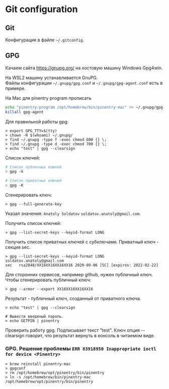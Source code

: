 # Git configuration

## Git

Конфигурация в файле `~/.gitconfig`.

## GPG

Качаем сайта https://gnupg.org/ на хостовую машину Windows Gpg4win.

На WSL2 машину устанавливается GnuPG.  
Файлы конфигурации `~/.gnupg/gpg.conf` и `~/.gnupg/gpg-agent.conf` есть в примере.

На Mac для pinentry program прописать

```bash
echo "pinentry-program /opt/homebrew/bin/pinentry-mac" >> ~/.gnupg/gpg-agent.conf 
killall gpg-agent
```

Для правильной работы gpg:

```shell
> export GPG_TTY=$(tty)
> chown -R $(whoami) ~/.gnupg/
> find ~/.gnupg -type f -exec chmod 600 {} \;
> find ~/.gnupg -type d -exec chmod 700 {} \;
> echo "test" | gpg --clearsign
```

Список ключей:

```bash
# Список публичных ключей
> gpg -k

# Список приватных ключей
> gpg -K
```

Сгенерировать ключ:

```shell
> gpg --full-generate-key
```

Указал значения: `Anatoly Soldatov` `soldatov.anatoly@gmail.com`.

Получить список ключей:

```shell
> gpg --list-secret-keys --keyid-format LONG
```

Получить список приватных ключей с субключами. Приватный ключ - секция sec.

```shell
> gpg --list-secret-keys --keyid-format LONG soldatov.anatoly@gmail.com
sec   rsa2048/XX16XX16XX16XX16 2020-09-06 [SC] [expires: 2022-02-22]
```

Для сторонних сервисов, например github, нужен публичный ключ.
Чтобы сгенерировать публичный ключ:

```shell
> gpg --armor --export XX16XX16XX16XX16
```

Результат - публичный ключ, созданный от приватного ключа.

```shell
> echo "test" | gpg --clearsign

# Вывести введеный пароль.
> echo GETPIN | pinentry
```

Проверить работу gpg. Подписывает текст "test". Ключ опция --clearsign говорит, что результат вернуть в консоль в читаемом виде.

### GPG. Решение проблемы `ERR 83918950 Inappropriate ioctl for device <Pinentry>`

```shell
> brew reinstall pinentry-mac
> gpgconf
> rm /opt/homebrew/opt/pinentry/bin/pinentry
> ln -s /opt/homebrew/bin/pinentry-mac /opt/homebrew/opt/pinentry/bin/pinentry
```
